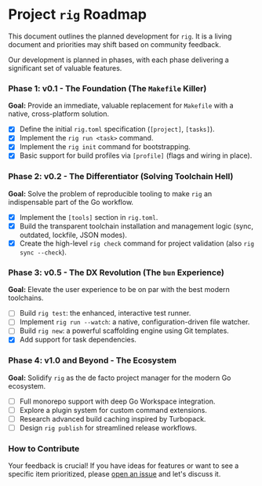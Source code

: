 # Project `rig` Roadmap

This document outlines the planned development for `rig`. It is a living document and priorities may shift based on community feedback.

Our development is planned in phases, with each phase delivering a significant set of valuable features.

### Phase 1: v0.1 - The Foundation (The `Makefile` Killer)
**Goal:** Provide an immediate, valuable replacement for `Makefile` with a native, cross-platform solution.
- [x] Define the initial `rig.toml` specification (`[project]`, `[tasks]`).
- [x] Implement the `rig run <task>` command.
- [x] Implement the `rig init` command for bootstrapping.
- [x] Basic support for build profiles via `[profile]` (flags and wiring in place).

### Phase 2: v0.2 - The Differentiator (Solving Toolchain Hell)
**Goal:** Solve the problem of reproducible tooling to make `rig` an indispensable part of the Go workflow.
- [x] Implement the `[tools]` section in `rig.toml`.
- [x] Build the transparent toolchain installation and management logic (sync, outdated, lockfile, JSON modes).
- [x] Create the high-level `rig check` command for project validation (also `rig sync --check`).

### Phase 3: v0.5 - The DX Revolution (The `bun` Experience)
**Goal:** Elevate the user experience to be on par with the best modern toolchains.
- [ ] Build `rig test`: the enhanced, interactive test runner.
- [ ] Implement `rig run --watch`: a native, configuration-driven file watcher.
- [ ] Build `rig new`: a powerful scaffolding engine using Git templates.
- [x] Add support for task dependencies.

### Phase 4: v1.0 and Beyond - The Ecosystem
**Goal:** Solidify `rig` as the de facto project manager for the modern Go ecosystem.
- [ ] Full monorepo support with deep Go Workspace integration.
- [ ] Explore a plugin system for custom command extensions.
- [ ] Research advanced build caching inspired by Turbopack.
- [ ] Design `rig publish` for streamlined release workflows.

### How to Contribute

Your feedback is crucial! If you have ideas for features or want to see a specific item prioritized, please [open an issue](https://github.com/divijg19/rig/issues) and let's discuss it.
